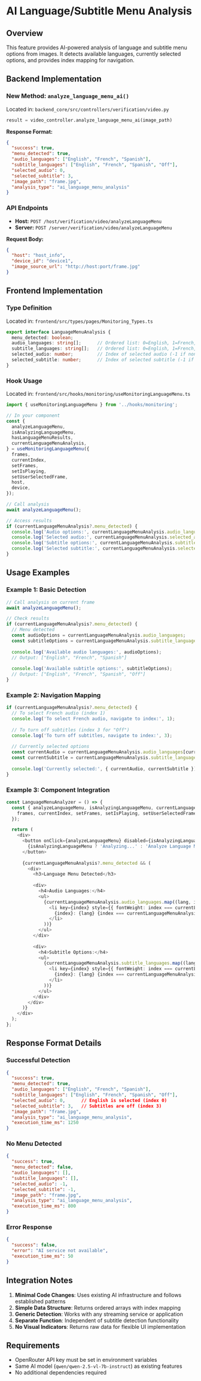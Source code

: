 # AI Language/Subtitle Menu Analysis

## Overview

This feature provides AI-powered analysis of language and subtitle menu options from images. It detects available languages, currently selected options, and provides index mapping for navigation.

## Backend Implementation

### New Method: `analyze_language_menu_ai()`

Located in: `backend_core/src/controllers/verification/video.py`

```python
result = video_controller.analyze_language_menu_ai(image_path)
```

**Response Format:**
```json
{
  "success": true,
  "menu_detected": true,
  "audio_languages": ["English", "French", "Spanish"],
  "subtitle_languages": ["English", "French", "Spanish", "Off"],
  "selected_audio": 0,
  "selected_subtitle": 3,
  "image_path": "frame.jpg",
  "analysis_type": "ai_language_menu_analysis"
}
```

### API Endpoints

- **Host:** `POST /host/verification/video/analyzeLanguageMenu`
- **Server:** `POST /server/verification/video/analyzeLanguageMenu`

**Request Body:**
```json
{
  "host": "host_info",
  "device_id": "device1",
  "image_source_url": "http://host:port/frame.jpg"
}
```

## Frontend Implementation

### Type Definition

Located in: `frontend/src/types/pages/Monitoring_Types.ts`

```typescript
export interface LanguageMenuAnalysis {
  menu_detected: boolean;
  audio_languages: string[];      // Ordered list: 0=English, 1=French, etc.
  subtitle_languages: string[];   // Ordered list: 0=English, 1=French, 2=Spanish, 3=Off
  selected_audio: number;         // Index of selected audio (-1 if none)
  selected_subtitle: number;      // Index of selected subtitle (-1 if none)
}
```

### Hook Usage

Located in: `frontend/src/hooks/monitoring/useMonitoringLanguageMenu.ts`

```typescript
import { useMonitoringLanguageMenu } from '../hooks/monitoring';

// In your component
const {
  analyzeLanguageMenu,
  isAnalyzingLanguageMenu,
  hasLanguageMenuResults,
  currentLanguageMenuAnalysis,
} = useMonitoringLanguageMenu({
  frames,
  currentIndex,
  setFrames,
  setIsPlaying,
  setUserSelectedFrame,
  host,
  device,
});

// Call analysis
await analyzeLanguageMenu();

// Access results
if (currentLanguageMenuAnalysis?.menu_detected) {
  console.log('Audio options:', currentLanguageMenuAnalysis.audio_languages);
  console.log('Selected audio:', currentLanguageMenuAnalysis.selected_audio);
  console.log('Subtitle options:', currentLanguageMenuAnalysis.subtitle_languages);
  console.log('Selected subtitle:', currentLanguageMenuAnalysis.selected_subtitle);
}
```

## Usage Examples

### Example 1: Basic Detection
```typescript
// Call analysis on current frame
await analyzeLanguageMenu();

// Check results
if (currentLanguageMenuAnalysis?.menu_detected) {
  // Menu detected
  const audioOptions = currentLanguageMenuAnalysis.audio_languages;
  const subtitleOptions = currentLanguageMenuAnalysis.subtitle_languages;
  
  console.log('Available audio languages:', audioOptions);
  // Output: ["English", "French", "Spanish"]
  
  console.log('Available subtitle options:', subtitleOptions);
  // Output: ["English", "French", "Spanish", "Off"]
}
```

### Example 2: Navigation Mapping
```typescript
if (currentLanguageMenuAnalysis?.menu_detected) {
  // To select French audio (index 1)
  console.log('To select French audio, navigate to index:', 1);
  
  // To turn off subtitles (index 3 for "Off")
  console.log('To turn off subtitles, navigate to index:', 3);
  
  // Currently selected options
  const currentAudio = currentLanguageMenuAnalysis.audio_languages[currentLanguageMenuAnalysis.selected_audio];
  const currentSubtitle = currentLanguageMenuAnalysis.subtitle_languages[currentLanguageMenuAnalysis.selected_subtitle];
  
  console.log('Currently selected:', { currentAudio, currentSubtitle });
}
```

### Example 3: Component Integration
```typescript
const LanguageMenuAnalyzer = () => {
  const { analyzeLanguageMenu, isAnalyzingLanguageMenu, currentLanguageMenuAnalysis } = useMonitoringLanguageMenu({
    frames, currentIndex, setFrames, setIsPlaying, setUserSelectedFrame, host, device
  });

  return (
    <div>
      <button onClick={analyzeLanguageMenu} disabled={isAnalyzingLanguageMenu}>
        {isAnalyzingLanguageMenu ? 'Analyzing...' : 'Analyze Language Menu'}
      </button>
      
      {currentLanguageMenuAnalysis?.menu_detected && (
        <div>
          <h3>Language Menu Detected</h3>
          
          <div>
            <h4>Audio Languages:</h4>
            <ul>
              {currentLanguageMenuAnalysis.audio_languages.map((lang, index) => (
                <li key={index} style={{ fontWeight: index === currentLanguageMenuAnalysis.selected_audio ? 'bold' : 'normal' }}>
                  {index}: {lang} {index === currentLanguageMenuAnalysis.selected_audio && '(Selected)'}
                </li>
              ))}
            </ul>
          </div>
          
          <div>
            <h4>Subtitle Options:</h4>
            <ul>
              {currentLanguageMenuAnalysis.subtitle_languages.map((lang, index) => (
                <li key={index} style={{ fontWeight: index === currentLanguageMenuAnalysis.selected_subtitle ? 'bold' : 'normal' }}>
                  {index}: {lang} {index === currentLanguageMenuAnalysis.selected_subtitle && '(Selected)'}
                </li>
              ))}
            </ul>
          </div>
        </div>
      )}
    </div>
  );
};
```

## Response Format Details

### Successful Detection
```json
{
  "success": true,
  "menu_detected": true,
  "audio_languages": ["English", "French", "Spanish"],
  "subtitle_languages": ["English", "French", "Spanish", "Off"],
  "selected_audio": 0,      // English is selected (index 0)
  "selected_subtitle": 3,   // Subtitles are off (index 3)
  "image_path": "frame.jpg",
  "analysis_type": "ai_language_menu_analysis",
  "execution_time_ms": 1250
}
```

### No Menu Detected
```json
{
  "success": true,
  "menu_detected": false,
  "audio_languages": [],
  "subtitle_languages": [],
  "selected_audio": -1,
  "selected_subtitle": -1,
  "image_path": "frame.jpg",
  "analysis_type": "ai_language_menu_analysis",
  "execution_time_ms": 800
}
```

### Error Response
```json
{
  "success": false,
  "error": "AI service not available",
  "execution_time_ms": 50
}
```

## Integration Notes

1. **Minimal Code Changes**: Uses existing AI infrastructure and follows established patterns
2. **Simple Data Structure**: Returns ordered arrays with index mapping
3. **Generic Detection**: Works with any streaming service or application
4. **Separate Function**: Independent of subtitle detection functionality
5. **No Visual Indicators**: Returns raw data for flexible UI implementation

## Requirements

- OpenRouter API key must be set in environment variables
- Same AI model (`qwen/qwen-2.5-vl-7b-instruct`) as existing features
- No additional dependencies required
